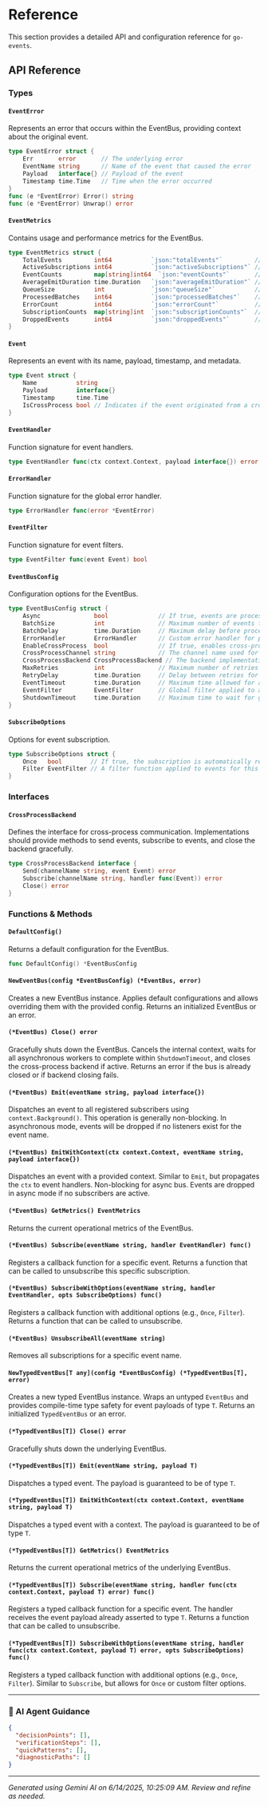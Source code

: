 # Reference

This section provides a detailed API and configuration reference for `go-events`.

## API Reference

### Types

#### `EventError`
Represents an error that occurs within the EventBus, providing context about the original event.
```go
type EventError struct {
	Err       error       // The underlying error
	EventName string      // Name of the event that caused the error
	Payload   interface{} // Payload of the event
	Timestamp time.Time   // Time when the error occurred
}
func (e *EventError) Error() string
func (e *EventError) Unwrap() error
```

#### `EventMetrics`
Contains usage and performance metrics for the EventBus.
```go
type EventMetrics struct {
	TotalEvents         int64           `json:"totalEvents"`         // Total number of events emitted.
	ActiveSubscriptions int64           `json:"activeSubscriptions"` // Total number of active subscriptions across all event names.
	EventCounts         map[string]int64  `json:"eventCounts"`       // Count of events emitted per event name.
	AverageEmitDuration time.Duration   `json:"averageEmitDuration"` // Average time taken to emit and fully process an event.
	QueueSize           int             `json:"queueSize"`           // Current number of events waiting in the internal processing queue.
	ProcessedBatches    int64           `json:"processedBatches"`    // Total number of batches processed (if Async is true).
	ErrorCount          int64           `json:"errorCount"`          // Total number of errors encountered during event processing.
	SubscriptionCounts  map[string]int  `json:"subscriptionCounts"`  // Number of subscriptions per event name.
	DroppedEvents       int64           `json:"droppedEvents"`       // Number of events dropped due to no active listeners in async mode.
}
```

#### `Event`
Represents an event with its name, payload, timestamp, and metadata.
```go
type Event struct {
	Name           string
	Payload        interface{}
	Timestamp      time.Time
	IsCrossProcess bool // Indicates if the event originated from a cross-process backend.
}
```

#### `EventHandler`
Function signature for event handlers.
```go
type EventHandler func(ctx context.Context, payload interface{}) error
```

#### `ErrorHandler`
Function signature for the global error handler.
```go
type ErrorHandler func(error *EventError)
```

#### `EventFilter`
Function signature for event filters.
```go
type EventFilter func(event Event) bool
```

#### `EventBusConfig`
Configuration options for the EventBus.
```go
type EventBusConfig struct {
	Async               bool              // If true, events are processed asynchronously in batches. If false, processing is synchronous.
	BatchSize           int               // Maximum number of events to process in a single batch (if Async is true).
	BatchDelay          time.Duration     // Maximum delay before processing a batch, even if BatchSize is not reached (if Async is true).
	ErrorHandler        ErrorHandler      // Custom error handler for processing errors. Defaults to printing to stdout.
	EnableCrossProcess  bool              // If true, enables cross-process communication via the configured backend.
	CrossProcessChannel string            // The channel name used for cross-process communication.
	CrossProcessBackend CrossProcessBackend // The backend implementation for cross-process communication (e.g., NATS, RabbitMQ).
	MaxRetries          int               // Maximum number of retries for an event handler if it returns an error.
	RetryDelay          time.Duration     // Delay between retries for failed event handlers.
	EventTimeout        time.Duration     // Maximum time allowed for an individual event handler to complete.
	EventFilter         EventFilter       // Global filter applied to all events before they are enqueued/processed.
	ShutdownTimeout     time.Duration     // Maximum time to wait for graceful shutdown of async workers.
}
```

#### `SubscribeOptions`
Options for event subscription.
```go
type SubscribeOptions struct {
	Once   bool        // If true, the subscription is automatically removed after the first successful event processing.
	Filter EventFilter // A filter function applied to events for this specific subscription.
}
```

### Interfaces

#### `CrossProcessBackend`
Defines the interface for cross-process communication. Implementations should provide methods to send events, subscribe to events, and close the backend gracefully.
```go
type CrossProcessBackend interface {
	Send(channelName string, event Event) error
	Subscribe(channelName string, handler func(Event)) error
	Close() error
}
```

### Functions & Methods

#### `DefaultConfig()`
Returns a default configuration for the EventBus.
```go
func DefaultConfig() *EventBusConfig
```

#### `NewEventBus(config *EventBusConfig) (*EventBus, error)`
Creates a new EventBus instance. Applies default configurations and allows overriding them with the provided config. Returns an initialized EventBus or an error.

#### `(*EventBus) Close() error`
Gracefully shuts down the EventBus. Cancels the internal context, waits for all asynchronous workers to complete within `ShutdownTimeout`, and closes the cross-process backend if active. Returns an error if the bus is already closed or if backend closing fails.

#### `(*EventBus) Emit(eventName string, payload interface{})`
Dispatches an event to all registered subscribers using `context.Background()`. This operation is generally non-blocking. In asynchronous mode, events will be dropped if no listeners exist for the event name.

#### `(*EventBus) EmitWithContext(ctx context.Context, eventName string, payload interface{})`
Dispatches an event with a provided context. Similar to `Emit`, but propagates the `ctx` to event handlers. Non-blocking for async bus. Events are dropped in async mode if no subscribers are active.

#### `(*EventBus) GetMetrics() EventMetrics`
Returns the current operational metrics of the EventBus.

#### `(*EventBus) Subscribe(eventName string, handler EventHandler) func()`
Registers a callback function for a specific event. Returns a function that can be called to unsubscribe this specific subscription.

#### `(*EventBus) SubscribeWithOptions(eventName string, handler EventHandler, opts SubscribeOptions) func()`
Registers a callback function with additional options (e.g., `Once`, `Filter`). Returns a function that can be called to unsubscribe.

#### `(*EventBus) UnsubscribeAll(eventName string)`
Removes all subscriptions for a specific event name.

#### `NewTypedEventBus[T any](config *EventBusConfig) (*TypedEventBus[T], error)`
Creates a new typed EventBus instance. Wraps an untyped `EventBus` and provides compile-time type safety for event payloads of type `T`. Returns an initialized `TypedEventBus` or an error.

#### `(*TypedEventBus[T]) Close() error`
Gracefully shuts down the underlying EventBus.

#### `(*TypedEventBus[T]) Emit(eventName string, payload T)`
Dispatches a typed event. The payload is guaranteed to be of type `T`.

#### `(*TypedEventBus[T]) EmitWithContext(ctx context.Context, eventName string, payload T)`
Dispatches a typed event with a context. The payload is guaranteed to be of type `T`.

#### `(*TypedEventBus[T]) GetMetrics() EventMetrics`
Returns the current operational metrics of the underlying EventBus.

#### `(*TypedEventBus[T]) Subscribe(eventName string, handler func(ctx context.Context, payload T) error) func()`
Registers a typed callback function for a specific event. The handler receives the event payload already asserted to type `T`. Returns a function that can be called to unsubscribe.

#### `(*TypedEventBus[T]) SubscribeWithOptions(eventName string, handler func(ctx context.Context, payload T) error, opts SubscribeOptions) func()`
Registers a typed callback function with additional options (e.g., `Once`, `Filter`). Similar to `Subscribe`, but allows for `Once` or custom filter options.

---
### 🤖 AI Agent Guidance

```json
{
  "decisionPoints": [],
  "verificationSteps": [],
  "quickPatterns": [],
  "diagnosticPaths": []
}
```

---
*Generated using Gemini AI on 6/14/2025, 10:25:09 AM. Review and refine as needed.*
